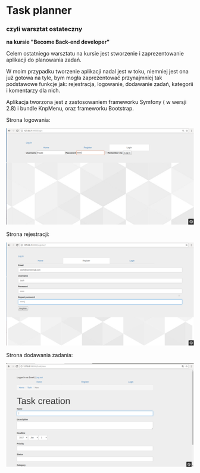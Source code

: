 # Task planner
### czyli warsztat ostateczny  
__na kursie "Become Back-end developer"__

Celem ostatniego warsztatu na kursie jest stworzenie i zaprezentowanie aplikacji do planowania zadań.

W moim przypadku tworzenie aplikacji nadal jest w toku, niemniej jest ona już gotowa na tyle, 
bym mogła zaprezentować przynajmniej tak podstawowe funkcje jak: rejestracja, logowanie, dodawanie zadań,
kategorii i komentarzy dla nich. 

Aplikacja tworzona jest z zastosowaniem frameworku Symfony ( w wersji 2.8) i bundle KnpMenu, oraz frameworku Bootstrap.

Strona logowania:

![LoginImg](task_planner/photo/login.png)

Strona rejestracji:

![RegistrationImg](task_planner/photo/registration.png)

Strona dodawania zadania:

![NewTaskImg](task_planner/photo/newtask.png)
